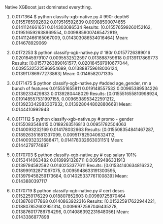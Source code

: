 Native XGBoost just dominated everything.

1) 0.0171364
$ python classify-xgb-native.py # 990r depth6
0.0155765992602
0.019516592639
0.00988590074655
0.0141124661651
0.014303086534
Results: [0.015576599260152162, 0.019516592638969554, 0.0098859007465472819, 0.014112466165067009, 0.014303086534016464]
Mean: 0.014678929069

2) 0.0172253
$ python classify-xgb-native.py # 180r
0.0157726389016
0.0201645979107
0.0095532522597
0.013888759618
0.0139117869773
Results: [0.01577263890161577, 0.020164597910677044, 0.0095532522596954699, 0.013888759618006124, 0.013911786977273863]
Mean: 0.0146582071335

3) 0.0171475
$ python classify-xgb-native.py #added age_gender, rm a bunch of features
0.015551655811
0.019148557532
0.00965389534226
0.0139233429833
0.0139280448029
Results: [0.015551655810998924, 0.019148557531997155, 0.0096538953422591212, 0.013923342983307932, 0.013928044802880669]
Mean: 0.0144410992943

4) 0.0171112
$ python classify-xgb-native.py # promo - gender
0.0155083548415
0.0189263516813
0.00951782504063
0.0140093232169
0.014178032663
Results: [0.015508354841467287, 0.018926351681337099, 0.0095178250406324112, 0.01400932321688471, 0.014178032663031151]
Mean: 0.0144279774887

5) 0.0170703
$ python classify-xgb-native.py # cap salary 101%
0.0153414063482
0.0189991328711
0.00959486331913
0.0139794582592
0.0140253377611
Results: [0.01534140634816232, 0.018999132871067075, 0.0095948633191300595, 0.013979458259173684, 0.014025337761100839]
Mean: 0.0143880397117

6) 0.0170719
$ python classify-xgb-native.py # cert descs
0.0152259176229
0.018807852603
0.00969725870464
0.0138760177868
0.0140863922316
Results: [0.015225917622944221, 0.018807852602951314, 0.0096972587046435278, 0.013876017786794296, 0.014086392231648056]
Mean: 0.0143386877898